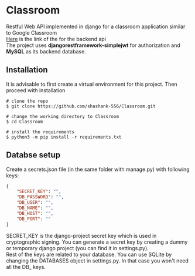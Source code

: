 # Classroom
Restful Web API implemented in django for a classroom application similar to Google Classroom <br>
[Here](http://shashankkkkk.pythonanywhere.com/) is the link of the for the backend api <br>
The project uses **djangorestframework-simplejwt** for authorization and **MySQL** as its backend database.

## Installation

It is advisable to first create a virtual environment for this project. Then proceed with installation
```console
# clone the repo
$ git clone https://github.com/shashank-556/Classroom.git

# change the working directory to Classroom
$ cd Classroom

# install the requirements
$ python3 -m pip install -r requirements.txt
```
## Databse setup
Create a secrets.json file (in the same folder with manage.py) with following keys:
```json
{
    "SECRET_KEY": "",
    "DB_PASSWORD": "",
    "DB_USER": "",
    "DB_NAME": "",
    "DB_HOST": "",
    "DB_PORT": ""
}
```
SECRET_KEY is the django-project secret key which is used in cryptographic signing. You can generate a secret key by creating a dummy or temporary django project (you can find it in settings.py).<br>
Rest of the keys are related to your database. You can use SQLite by changing the DATABASES object in settings.py. In that case you won't need all the DB_ keys.


